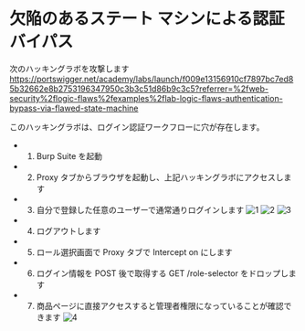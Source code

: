 # 欠陥のあるステート マシンによる認証バイパス

次のハッキングラボを攻撃します  
https://portswigger.net/academy/labs/launch/f009e13156910cf7897bc7ed85b32662e8b2753196347950c3b3c51d86b9c3c5?referrer=%2fweb-security%2flogic-flaws%2fexamples%2flab-logic-flaws-authentication-bypass-via-flawed-state-machine

このハッキングラボは、ログイン認証ワークフローに穴が存在します。

- 1. Burp Suite を起動
- 2. Proxy タブからブラウザを起動し、上記ハッキングラボにアクセスします
- 3. 自分で登録した任意のユーザーで通常通りログインします
     ![1](https://github.com/pea-sys/Til/assets/49807271/aed31e11-1f44-4727-b11c-0116fcc1a1d3)
     ![2](https://github.com/pea-sys/Til/assets/49807271/afbcbe44-e224-4c00-9000-13cd9167f9e2)
     ![3](https://github.com/pea-sys/Til/assets/49807271/60bea39b-cdec-4c23-b1ad-473b3ecd1fb7)
- 4. ログアウトします
- 5. ロール選択画面で Proxy タブで Intercept on にします
- 6. ログイン情報を POST 後で取得する GET /role-selector をドロップします
- 7. 商品ページに直接アクセスすると管理者権限になっていることが確認できます
     ![4](https://github.com/pea-sys/Til/assets/49807271/97c7ebff-6941-4e62-b614-ce6977e160f3)
